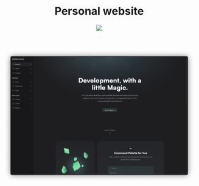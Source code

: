 <p align="center">
  <h1 align="center">
    Personal website
  </h1>
  <p align="center">
    <a href="https://gaunt.me">
      <img src="https://vercelbadge.vercel.app/api/mattgaunt/gaunt.me" />
    </a>
  </p>
  &nbsp;
  <br />
</p>

![](.github/assets/screenshot.png)